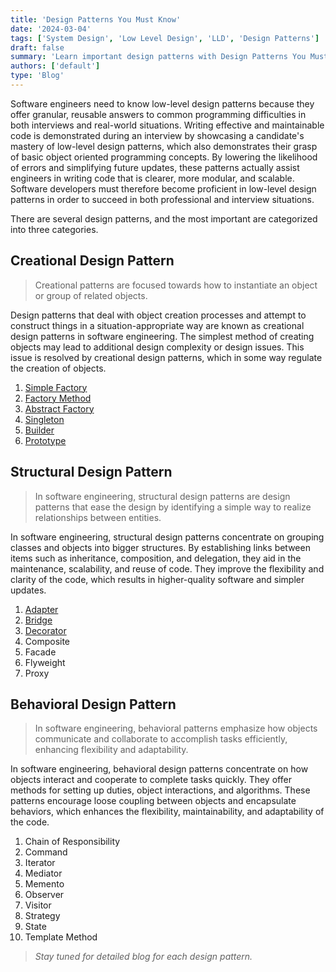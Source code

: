 ```yaml
---
title: 'Design Patterns You Must Know'
date: '2024-03-04'
tags: ['System Design', 'Low Level Design', 'LLD', 'Design Patterns']
draft: false
summary: 'Learn important design patterns with Design Patterns You Must Know.'
authors: ['default']
type: 'Blog'
---
```


Software engineers need to know low-level design patterns because they offer granular, reusable answers to common programming difficulties in both interviews and real-world situations. Writing effective and maintainable code is demonstrated during an interview by showcasing a candidate's mastery of low-level design patterns, which also demonstrates their grasp of basic object oriented programming concepts. By lowering the likelihood of errors and simplifying future updates, these patterns actually assist engineers in writing code that is clearer, more modular, and scalable. Software developers must therefore become proficient in low-level design patterns in order to succeed in both professional and interview situations.

There are several design patterns, and the most important are categorized into three categories.

## Creational Design Pattern

> Creational patterns are focused towards how to instantiate an object or group of related objects.

Design patterns that deal with object creation processes and attempt to construct things in a situation-appropriate way are known as creational design patterns in software engineering. The simplest method of creating objects may lead to additional design complexity or design issues. This issue is resolved by creational design patterns, which in some way regulate the creation of objects.

1. [Simple Factory](/blog/low-level-design/creational/simple-factory)
2. [Factory Method](/blog/low-level-design/creational/factory-method-pattern)
3. [Abstract Factory](/blog/low-level-design/creational/abstract-factory)
4. [Singleton](/blog/low-level-design/creational/singleton-design-pattern)
5. [Builder](/blog/low-level-design/creational/builder-pattern)
6. [Prototype](/blog/low-level-design/creational/prototype-pattern)

## Structural Design Pattern

> In software engineering, structural design patterns are design patterns that ease the design by identifying a simple way to realize relationships between entities.

In software engineering, structural design patterns concentrate on grouping classes and objects into bigger structures. By establishing links between items such as inheritance, composition, and delegation, they aid in the maintenance, scalability, and reuse of code. They improve the flexibility and clarity of the code, which results in higher-quality software and simpler updates.

1. [Adapter](/blog/low-level-design/structural/adapter-pattern)
2. [Bridge](/blog/low-level-design/structural/bridge-pattern)
3. [Decorator](/blog/low-level-design/structural/decorator-pattern)
4. Composite
5. Facade
6. Flyweight
7. Proxy

## Behavioral Design Pattern

> In software engineering, behavioral patterns emphasize how objects communicate and collaborate to accomplish tasks efficiently, enhancing flexibility and adaptability.

In software engineering, behavioral design patterns concentrate on how objects interact and cooperate to complete tasks quickly. They offer methods for setting up duties, object interactions, and algorithms. These patterns encourage loose coupling between objects and encapsulate behaviors, which enhances the flexibility, maintainability, and adaptability of the code.

1. Chain of Responsibility
2. Command
3. Iterator
4. Mediator
5. Memento
6. Observer
7. Visitor
8. Strategy
9. State
10. Template Method

> _Stay tuned for detailed blog for each design pattern._
